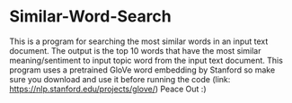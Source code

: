 # Similar-Word-Search
This is a program for searching the most similar words in an input text document. The output is the top 10 words that have the most similar meaning/sentiment to input topic word from the input text document.
This program uses a pretrained GloVe word embedding by Stanford so make sure you download and use it before running the code (link: https://nlp.stanford.edu/projects/glove/)
Peace Out :)
